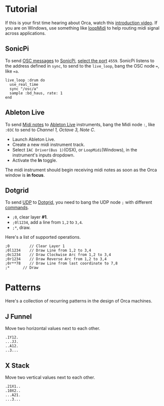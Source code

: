 # Tutorial

If this is your first time hearing about Orca, watch this [introduction video](https://www.youtube.com/watch?v=RaI_TuISSJE). If you are on Windows, use something like [loopMidi](http://www.tobias-erichsen.de/software/loopmidi.html) to help routing midi signal across applications.

## SonicPi

To send [OSC messages](https://github.com/hundredrabbits/Orca#osc) to [SonicPi](http://sonic-pi.net), [select the port](https://github.com/hundredrabbits/Orca#osc) `4559`. SonicPi listens to the address defined in `sync`, to send to the `live_loop`, bang the OSC node `=`, like `=a`.

```
live_loop :drum do
  use_real_time
  sync "/osc/a"
  sample :bd_haus, rate: 1
end
```

## Ableton Live

To send [Midi notes](https://github.com/hundredrabbits/Orca#midi) to [Ableton Live](https://www.ableton.com/en/) instruments, bang the Midi node `:`, like `:03C` to send to _Channel 1, Octave 3, Note C_.

- Launch Ableton Live.
- Create a new midi instrument track.
- Select `IAC Driver(Bus 1)`(OSX), or `LoopMidi`(Windows), in the instrument's inputs dropdown. 
- Activate the **In** toggle. 

The midi instrument should begin receiving midi notes as soon as the Orca window is **in focus**.

## Dotgrid

To send [UDP](https://github.com/hundredrabbits/Orca#udp) to [Dotgrid](http://github.com/hundredrabbits/Dotgrid), you need to bang the UDP node `;` with different [commands](https://github.com/hundredrabbits/Dotgrid/blob/master/desktop/sources/scripts/listener.js).

- `;0`, clear layer **#1**.
- `;0l1234`, add a line from `1,2` to `3,4`.
- `;*`, draw.

Here's a list of supported operations.

```
;0         // Clear Layer 1
;0l1234    // Draw Line from 1,2 to 3,4
;0c1234    // Draw Clockwise Arc from 1,2 to 3,4
;0r1234    // Draw Reverse Arc from 1,2 to 3,4
;0r**78    // Draw Line from last coordinate to 7,8
;*      // Draw
```

# Patterns

Here's a collection of recurring patterns in the design of Orca machines.

## J Funnel

Move two horizontal values next to each other.

```
.1Y12.
...JJ.
..A12.
..3...
```

## X Stack

Move two vertical values next to each other.

```
.21X1..
.10X2..
...A21.
...3...
```
